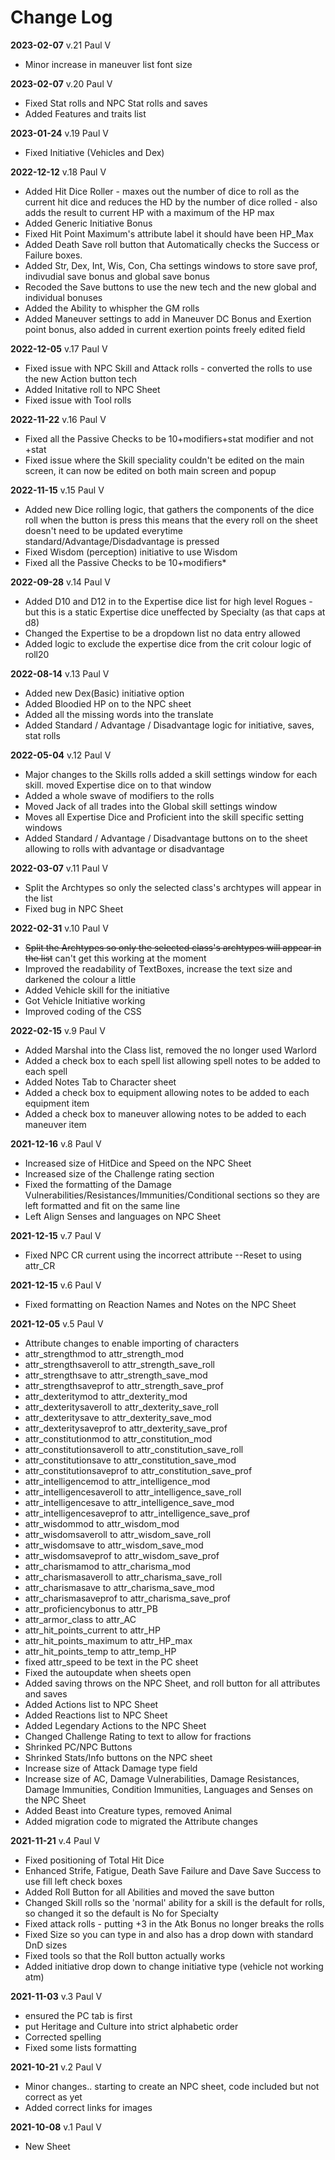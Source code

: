 Change Log
==============================================

**2023-02-07** v.21 Paul V
* Minor increase in maneuver list font size
 
**2023-02-07** v.20 Paul V
* Fixed Stat rolls and NPC Stat rolls and saves
* Added Features and traits list
 
**2023-01-24** v.19 Paul V
* Fixed Initiative (Vehicles and Dex)
 
**2022-12-12** v.18 Paul V
* Added Hit Dice Roller - maxes out the number of dice to roll as the current hit dice and reduces the HD by the number of dice rolled - also adds the result to current HP with a maximum of the HP max
* Added Generic Initiative Bonus
* Fixed Hit Point Maximum's attribute label it should have been HP_Max
* Added Death Save roll button that Automatically checks the Success or Failure boxes.
* Added Str, Dex, Int, Wis, Con, Cha settings windows to store save prof, indivudial save bonus and global save bonus
* Recoded the Save buttons to use the new tech and the new global and individual bonuses
* Added the Ability to whispher the GM rolls
* Added Maneuver settings to add in Maneuver DC Bonus and Exertion point bonus, also added in current exertion points freely edited field

**2022-12-05** v.17 Paul V
* Fixed issue with NPC Skill and Attack rolls - converted the rolls to use the new Action button tech
* Added Initative roll to NPC Sheet
* Fixed issue with Tool rolls

**2022-11-22** v.16 Paul V
* Fixed all the Passive Checks to be 10+modifiers+stat modifier and not +stat
* Fixed issue where the Skill speciality couldn't be edited on the main screen, it can now be edited on both main screen and popup

**2022-11-15** v.15 Paul V
* Added new Dice rolling logic, that gathers the components of the dice roll when the button is press this means that the every roll on the sheet doesn't need to be updated everytime standard/Advantage/Disdadvantage is pressed
* Fixed Wisdom (perception) initiative to use Wisdom
* Fixed all the Passive Checks to be 10+modifiers* 

**2022-09-28** v.14 Paul V
* Added D10 and D12 in to the Expertise dice list for high level Rogues - but this is a static Expertise dice uneffected by Specialty (as that caps at d8)
* Changed the Expertise to be a dropdown list no data entry allowed
* Added logic to exclude the expertise dice from the crit colour logic of roll20

**2022-08-14** v.13 Paul V
* Added new Dex(Basic) initiative option
* Added Bloodied HP on to the NPC sheet 
* Added all the missing words into the translate
* Added Standard / Advantage / Disadvantage logic for initiative, saves, stat rolls

**2022-05-04** v.12 Paul V
* Major changes to the Skills rolls added a skill settings window for each skill. moved Expertise dice on to that window
* Added a whole swave of modifiers to the rolls 
* Moved Jack of all trades into the Global skill settings window
* Moves all Expertise Dice and Proficient into the skill specific setting windows
* Added Standard / Advantage / Disadvantage buttons on to the sheet allowing to rolls with advantage or disadvantage

**2022-03-07** v.11 Paul V
* Split the Archtypes so only the selected class's archtypes will appear in the list 
* Fixed bug in NPC Sheet

**2022-02-31** v.10 Paul V
* ~~Split the Archtypes so only the selected class's archtypes will appear in the list~~ can't get this working at the moment
* Improved the readability of TextBoxes, increase the text size and darkened the colour a little
* Added Vehicle skill for the initiative
* Got Vehicle Initiative working
* Improved coding of the CSS 

**2022-02-15** v.9 Paul V
* Added Marshal into the Class list, removed the no longer used Warlord
* Added a check box to each spell list allowing spell notes to be added to each spell
* Added Notes Tab to Character sheet
* Added a check box to equipment allowing notes to be added to each equipment item
* Added a check box to maneuver allowing notes to be added to each maneuver item

**2021-12-16** v.8 Paul V
* Increased size of HitDice and Speed on the NPC Sheet
* Increased size of the Challenge rating section
* Fixed the formatting of the Damage Vulnerabilities/Resistances/Immunities/Conditional sections so they are left formatted and fit on the same line
* Left Align Senses and languages on NPC Sheet

**2021-12-15** v.7 Paul V
* Fixed NPC CR current using the incorrect attribute --Reset to using attr_CR

**2021-12-15** v.6 Paul V
* Fixed formatting on Reaction Names and Notes on the NPC Sheet

**2021-12-05** v.5 Paul V
* Attribute changes to enable importing of characters
* attr_strengthmod to attr_strength_mod
* attr_strengthsaveroll to attr_strength_save_roll
* attr_strengthsave to attr_strength_save_mod
* attr_strengthsaveprof to attr_strength_save_prof
* attr_dexteritymod to attr_dexterity_mod
* attr_dexteritysaveroll to attr_dexterity_save_roll
* attr_dexteritysave to attr_dexterity_save_mod
* attr_dexteritysaveprof to attr_dexterity_save_prof
* attr_constitutionmod to attr_constitution_mod
* attr_constitutionsaveroll to attr_constitution_save_roll
* attr_constitutionsave to attr_constitution_save_mod
* attr_constitutionsaveprof to attr_constitution_save_prof
* attr_intelligencemod to attr_intelligence_mod
* attr_intelligencesaveroll to attr_intelligence_save_roll
* attr_intelligencesave to attr_intelligence_save_mod
* attr_intelligencesaveprof to attr_intelligence_save_prof
* attr_wisdommod to attr_wisdom_mod
* attr_wisdomsaveroll to attr_wisdom_save_roll
* attr_wisdomsave to attr_wisdom_save_mod
* attr_wisdomsaveprof to attr_wisdom_save_prof
* attr_charismamod to attr_charisma_mod
* attr_charismasaveroll to attr_charisma_save_roll
* attr_charismasave to attr_charisma_save_mod
* attr_charismasaveprof to attr_charisma_save_prof
* attr_proficiencybonus to attr_PB
* attr_armor_class to attr_AC
* attr_hit_points_current to attr_HP
* attr_hit_points_maximum to attr_HP_max
* attr_hit_points_temp to attr_temp_HP
* fixed attr_speed to be text in the PC sheet
* Fixed the autoupdate when sheets open
* Added saving throws on the NPC Sheet, and roll button for all attributes and saves
* Added Actions list to NPC Sheet
* Added Reactions list to NPC Sheet
* Added Legendary Actions to the NPC Sheet
* Changed Challenge Rating to text to allow for fractions
* Shrinked PC/NPC Buttons
* Shrinked Stats/Info buttons on the NPC sheet
* Increase size of Attack Damage type field
* Increase size of AC, Damage Vulnerabilities, Damage Resistances, Damage Immunities, Condition Immunities, Languages and Senses on the NPC Sheet
* Added Beast into Creature types, removed Animal
* Added migration code to migrated the Attribute changes

**2021-11-21** v.4 Paul V
* Fixed positioning of Total Hit Dice
* Enhanced Strife, Fatigue, Death Save Failure and Dave Save Success to use fill left check boxes
* Added Roll Button for all Abilities and moved the save button
* Changed Skill rolls so the 'normal' ability for a skill is the default for rolls, so changed it so the default is No for Specialty
* Fixed attack rolls - putting +3 in the Atk Bonus no longer breaks the rolls
* Fixed Size so you can type in and also has a drop down with standard DnD sizes
* Fixed tools so that the Roll button actually works
* Added initiative drop down to change initiative type (vehicle not working atm)

**2021-11-03** v.3 Paul V
* ensured the PC tab is first
* put Heritage and Culture into strict alphabetic order
* Corrected spelling
* Fixed some lists formatting

**2021-10-21** v.2 Paul V
* Minor changes.. starting to create an NPC sheet, code included but not correct as yet
* Added correct links for images

**2021-10-08** v.1 Paul V
* New Sheet

